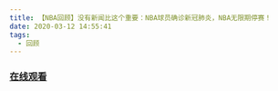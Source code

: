 ```yaml
---
title: 【NBA回顾】没有新闻比这个重要：NBA球员确诊新冠肺炎，NBA无限期停赛！
date: 2020-03-12 14:55:41
tags:
  - 回顾
---
```


### <a href="https://www.weibo.com/tv/v/IyguH7X9m?fid=1034:4481663498125348" target="_blank">在线观看</a>

